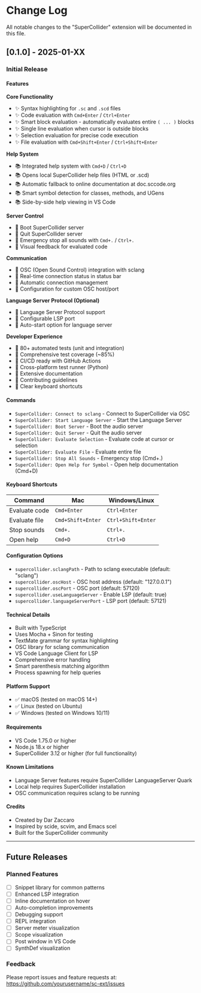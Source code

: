 # Change Log

All notable changes to the "SuperCollider" extension will be documented in this file.

## [0.1.0] - 2025-01-XX

### Initial Release

#### Features

**Core Functionality**
- ✨ Syntax highlighting for `.sc` and `.scd` files
- ✨ Code evaluation with `Cmd+Enter` / `Ctrl+Enter`
- ✨ Smart block evaluation - automatically evaluates entire `( ... )` blocks
- ✨ Single line evaluation when cursor is outside blocks
- ✨ Selection evaluation for precise code execution
- ✨ File evaluation with `Cmd+Shift+Enter` / `Ctrl+Shift+Enter`

**Help System**
- 📚 Integrated help system with `Cmd+D` / `Ctrl+D`
- 📚 Opens local SuperCollider help files (HTML or .scd)
- 📚 Automatic fallback to online documentation at doc.sccode.org
- 📚 Smart symbol detection for classes, methods, and UGens
- 📚 Side-by-side help viewing in VS Code

**Server Control**
- 🎵 Boot SuperCollider server
- 🎵 Quit SuperCollider server
- 🎵 Emergency stop all sounds with `Cmd+.` / `Ctrl+.`
- 🎵 Visual feedback for evaluated code

**Communication**
- 🔌 OSC (Open Sound Control) integration with sclang
- 🔌 Real-time connection status in status bar
- 🔌 Automatic connection management
- 🔌 Configuration for custom OSC host/port

**Language Server Protocol (Optional)**
- 🔧 Language Server Protocol support
- 🔧 Configurable LSP port
- 🔧 Auto-start option for language server

**Developer Experience**
- 🧪 80+ automated tests (unit and integration)
- 🧪 Comprehensive test coverage (~85%)
- 🧪 CI/CD ready with GitHub Actions
- 🧪 Cross-platform test runner (Python)
- 📖 Extensive documentation
- 📖 Contributing guidelines
- 📖 Clear keyboard shortcuts

#### Commands

- `SuperCollider: Connect to sclang` - Connect to SuperCollider via OSC
- `SuperCollider: Start Language Server` - Start the Language Server
- `SuperCollider: Boot Server` - Boot the audio server
- `SuperCollider: Quit Server` - Quit the audio server
- `SuperCollider: Evaluate Selection` - Evaluate code at cursor or selection
- `SuperCollider: Evaluate File` - Evaluate entire file
- `SuperCollider: Stop All Sounds` - Emergency stop (Cmd+.)
- `SuperCollider: Open Help for Symbol` - Open help documentation (Cmd+D)

#### Keyboard Shortcuts

| Command | Mac | Windows/Linux |
|---------|-----|---------------|
| Evaluate code | `Cmd+Enter` | `Ctrl+Enter` |
| Evaluate file | `Cmd+Shift+Enter` | `Ctrl+Shift+Enter` |
| Stop sounds | `Cmd+.` | `Ctrl+.` |
| Open help | `Cmd+D` | `Ctrl+D` |

#### Configuration Options

- `supercollider.sclangPath` - Path to sclang executable (default: "sclang")
- `supercollider.oscHost` - OSC host address (default: "127.0.0.1")
- `supercollider.oscPort` - OSC port (default: 57120)
- `supercollider.useLanguageServer` - Enable LSP (default: true)
- `supercollider.languageServerPort` - LSP port (default: 57121)

#### Technical Details

- Built with TypeScript
- Uses Mocha + Sinon for testing
- TextMate grammar for syntax highlighting
- OSC library for sclang communication
- VS Code Language Client for LSP
- Comprehensive error handling
- Smart parenthesis matching algorithm
- Process spawning for help queries

#### Platform Support

- ✅ macOS (tested on macOS 14+)
- ✅ Linux (tested on Ubuntu)
- ✅ Windows (tested on Windows 10/11)

#### Requirements

- VS Code 1.75.0 or higher
- Node.js 18.x or higher
- SuperCollider 3.12 or higher (for full functionality)

#### Known Limitations

- Language Server features require SuperCollider LanguageServer Quark
- Local help requires SuperCollider installation
- OSC communication requires sclang to be running

#### Credits

- Created by Dar Zaccaro
- Inspired by scide, scvim, and Emacs scel
- Built for the SuperCollider community

---

## Future Releases

### Planned Features

- [ ] Snippet library for common patterns
- [ ] Enhanced LSP integration
- [ ] Inline documentation on hover
- [ ] Auto-completion improvements
- [ ] Debugging support
- [ ] REPL integration
- [ ] Server meter visualization
- [ ] Scope visualization
- [ ] Post window in VS Code
- [ ] SynthDef visualization

### Feedback

Please report issues and feature requests at:
https://github.com/yourusername/sc-ext/issues
